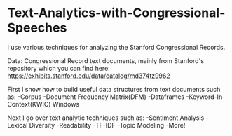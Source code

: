 # Text-Analytics-with-Congressional-Speeches
I use various techniques for analyzing the Stanford Congressional Records.  

Data: Congressional Record text documents, mainly from Stanford's repository which you can find here: https://exhibits.stanford.edu/data/catalog/md374tz9962

First I show how to build useful data structures from text documents such as:
-Corpus
-Document Frequency Matrix(DFM)
-Dataframes
-Keyword-In-Context(KWIC) Windows

Next I go over text analytic techniques such as: 
-Sentiment Analysis
-Lexical Diversity
-Readability
-TF-IDF
-Topic Modeling
-More!
